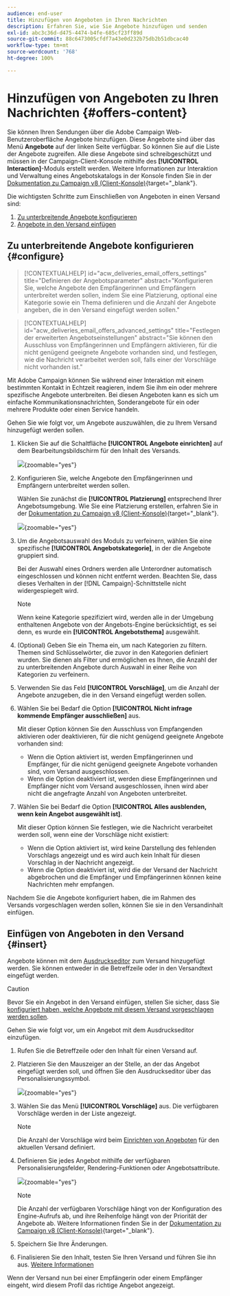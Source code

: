 ```yaml
---
audience: end-user
title: Hinzufügen von Angeboten in Ihren Nachrichten
description: Erfahren Sie, wie Sie Angebote hinzufügen und senden
exl-id: abc3c36d-d475-4474-b4fe-685cf23ff89d
source-git-commit: 88c6473005cfdf7a43e0d232b75db2b51dbcac40
workflow-type: tm+mt
source-wordcount: '768'
ht-degree: 100%

---
```



# Hinzufügen von Angeboten zu Ihren Nachrichten {#offers-content}

Sie können Ihren Sendungen über die Adobe Campaign Web-Benutzeroberfläche Angebote hinzufügen. Diese Angebote sind über das Menü **Angebote** auf der linken Seite verfügbar. So können Sie auf die Liste der Angebote zugreifen. Alle diese Angebote sind schreibgeschützt und müssen in der Campaign-Client-Konsole mithilfe des **[!UICONTROL Interaction]**-Moduls erstellt werden. Weitere Informationen zur Interaktion und Verwaltung eines Angebotskatalogs in der Konsole finden Sie in der [Dokumentation zu Campaign v8 (Client-Konsole)](https://experienceleague.adobe.com/docs/campaign/campaign-v8/offers/interaction.html?lang=de){target="_blank"}.


Die wichtigsten Schritte zum Einschließen von Angeboten in einen Versand sind:

1. [Zu unterbreitende Angebote konfigurieren](#configure)
1. [Angebote in den Versand einfügen](#insert)

## Zu unterbreitende Angebote konfigurieren {#configure}

>[!CONTEXTUALHELP]
>id="acw_deliveries_email_offers_settings"
>title="Definieren der Angebotsparameter"
>abstract="Konfigurieren Sie, welche Angebote den Empfängerinnen und Empfängern unterbreitet werden sollen, indem Sie eine Platzierung, optional eine Kategorie sowie ein Thema definieren und die Anzahl der Angebote angeben, die in den Versand eingefügt werden sollen."

>[!CONTEXTUALHELP]
>id="acw_deliveries_email_offers_advanced_settings"
>title="Festlegen der erweiterten Angebotseinstellungen"
>abstract="Sie können den Ausschluss von Empfängerinnen und Empfängern aktivieren, für die nicht genügend geeignete Angebote vorhanden sind, und festlegen, wie die Nachricht verarbeitet werden soll, falls einer der Vorschläge nicht vorhanden ist."

Mit Adobe Campaign können Sie während einer Interaktion mit einem bestimmten Kontakt in Echtzeit reagieren, indem Sie ihm ein oder mehrere spezifische Angebote unterbreiten. Bei diesen Angeboten kann es sich um einfache Kommunikationsnachrichten, Sonderangebote für ein oder mehrere Produkte oder einen Service handeln.

Gehen Sie wie folgt vor, um Angebote auszuwählen, die zu Ihrem Versand hinzugefügt werden sollen.

1. Klicken Sie auf die Schaltfläche **[!UICONTROL Angebote einrichten]** auf dem Bearbeitungsbildschirm für den Inhalt des Versands.

   ![](assets/offer-setup.png){zoomable=&quot;yes&quot;}

1. Konfigurieren Sie, welche Angebote den Empfängerinnen und Empfängern unterbreitet werden sollen.

   Wählen Sie zunächst die **[!UICONTROL Platzierung]** entsprechend Ihrer Angebotsumgebung. Wie Sie eine Platzierung erstellen, erfahren Sie in der [Dokumentation zu Campaign v8 (Client-Konsole)](https://experienceleague.adobe.com/docs/campaign/campaign-v8/offers/interaction-settings/interaction-offer-spaces.html?lang=de){target="_blank"}.

   ![](assets/offer-create-content.png){zoomable=&quot;yes&quot;}

1. Um die Angebotsauswahl des Moduls zu verfeinern, wählen Sie eine spezifische **[!UICONTROL Angebotskategorie]**, in der die Angebote gruppiert sind.

   Bei der Auswahl eines Ordners werden alle Unterordner automatisch eingeschlossen und können nicht entfernt werden. Beachten Sie, dass dieses Verhalten in der [!DNL Campaign]-Schnittstelle nicht widergespiegelt wird.

   >[!NOTE]
   >
   >Wenn keine Kategorie spezifiziert wird, werden alle in der Umgebung enthaltenen Angebote von der Angebots-Engine berücksichtigt, es sei denn, es wurde ein **[!UICONTROL Angebotsthema]** ausgewählt.

1. (Optional) Geben Sie ein Thema ein, um nach Kategorien zu filtern. Themen sind Schlüsselwörter, die zuvor in den Kategorien definiert wurden. Sie dienen als Filter und ermöglichen es Ihnen, die Anzahl der zu unterbreitenden Angebote durch Auswahl in einer Reihe von Kategorien zu verfeinern.

1. Verwenden Sie das Feld **[!UICONTROL Vorschläge]**, um die Anzahl der Angebote anzugeben, die in den Versand eingefügt werden sollen.

1. Wählen Sie bei Bedarf die Option **[!UICONTROL Nicht infrage kommende Empfänger ausschließen]** aus.

   Mit dieser Option können Sie den Ausschluss von Empfangenden aktivieren oder deaktivieren, für die nicht genügend geeignete Angebote vorhanden sind:

   * Wenn die Option aktiviert ist, werden Empfängerinnen und Empfänger, für die nicht genügend geeignete Angebote vorhanden sind, vom Versand ausgeschlossen.
   * Wenn die Option deaktiviert ist, werden diese Empfängerinnen und Empfänger nicht vom Versand ausgeschlossen, ihnen wird aber nicht die angefragte Anzahl von Angeboten unterbreitet.

1. Wählen Sie bei Bedarf die Option **[!UICONTROL Alles ausblenden, wenn kein Angebot ausgewählt ist]**.

   Mit dieser Option können Sie festlegen, wie die Nachricht verarbeitet werden soll, wenn eine der Vorschläge nicht existiert:

   * Wenn die Option aktiviert ist, wird keine Darstellung des fehlenden Vorschlags angezeigt und es wird auch kein Inhalt für diesen Vorschlag in der Nachricht angezeigt.
   * Wenn die Option deaktiviert ist, wird die der Versand der Nachricht abgebrochen und die Empfänger und Empfängerinnen können keine Nachrichten mehr empfangen.

Nachdem Sie die Angebote konfiguriert haben, die im Rahmen des Versands vorgeschlagen werden sollen, können Sie sie in den Versandinhalt einfügen.

## Einfügen von Angeboten in den Versand {#insert}

Angebote können mit dem [Ausdruckseditor](../personalization/gs-personalization.md#access) zum Versand hinzugefügt werden. Sie können entweder in die Betreffzeile oder in den Versandtext eingefügt werden.

>[!CAUTION]
>
>Bevor Sie ein Angebot in den Versand einfügen, stellen Sie sicher, dass Sie [konfiguriert haben, welche Angebote mit diesem Versand vorgeschlagen werden sollen](#configure).

Gehen Sie wie folgt vor, um ein Angebot mit dem Ausdruckseditor einzufügen.

1. Rufen Sie die Betreffzeile oder den Inhalt für einen Versand auf.

1. Platzieren Sie den Mauszeiger an der Stelle, an der das Angebot eingefügt werden soll, und öffnen Sie den Ausdruckseditor über das Personalisierungssymbol.

   ![](assets/offer-insert-perso-icon.png){zoomable=&quot;yes&quot;}

1. Wählen Sie das Menü **[!UICONTROL Vorschläge]** aus. Die verfügbaren Vorschläge werden in der Liste angezeigt.

   >[!NOTE]
   >
   >Die Anzahl der Vorschläge wird beim [Einrichten von Angeboten](#configure) für den aktuellen Versand definiert.

1. Definieren Sie jedes Angebot mithilfe der verfügbaren Personalisierungsfelder, Rendering-Funktionen oder Angebotsattribute.

   ![](assets/offer-inserted.png){zoomable=&quot;yes&quot;}

   >[!NOTE]
   >
   >Die Anzahl der verfügbaren Vorschläge hängt von der Konfiguration des Engine-Aufrufs ab, und ihre Reihenfolge hängt von der Priorität der Angebote ab. Weitere Informationen finden Sie in der [Dokumentation zu Campaign v8 (Client-Konsole)](https://experienceleague.adobe.com/docs/campaign/campaign-v8/offers/interaction-best-practices.html?lang=de){target="_blank"}.

1. Speichern Sie Ihre Änderungen.

1. Finalisieren Sie den Inhalt, testen Sie Ihren Versand und führen Sie ihn aus. [Weitere Informationen](gs-messages.md)

Wenn der Versand nun bei einer Empfängerin oder einem Empfänger eingeht, wird diesem Profil das richtige Angebot angezeigt.
